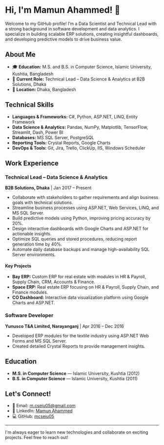 # Hi, I'm Mamun Ahammed! 👋

Welcome to my GitHub profile! I’m a Data Scientist and Technical Lead with a strong background in software development and data analytics. I specialize in building scalable ERP solutions, creating insightful dashboards, and developing predictive models to drive business value.

## About Me

- 🎓 **Education:** M.S. and B.S. in Computer Science, Islamic University, Kushtia, Bangladesh  
- 💼 **Current Role:** Technical Lead – Data Science & Analytics at B2B Solutions, Dhaka  
- 📍 **Location:** Dhaka, Bangladesh  

## Technical Skills

- **Languages & Frameworks:** C#, Python, ASP.NET, LINQ, Entity Framework  
- **Data Science & Analytics:** Pandas, NumPy, Matplotlib, TensorFlow, Streamlit, Dash, Power BI  
- **Databases:** MS SQL Server, PostgreSQL  
- **Reporting Tools:** Crystal Reports, Google Charts  
- **DevOps & Tools:** Git, Jira, Trello, ClickUp, IIS, Windows Scheduler  

## Work Experience

### Technical Lead – Data Science & Analytics  
**B2B Solutions, Dhaka** | Jan 2017 – Present  

- Collaborate with stakeholders to gather requirements and align business goals with technical solutions.  
- Streamline business processes using ASP.NET, Web Services, LINQ, and MS SQL Server.  
- Build predictive models using Python, improving pricing accuracy by 20%.  
- Design interactive dashboards with Google Charts and ASP.NET for actionable insights.  
- Optimize SQL queries and stored procedures, reducing report generation time by 40%.  
- Automate daily database backups and manage high-availability SQL Server environments.

#### Key Projects  
- **Bay ERP:** Custom ERP for real estate with modules in HR & Payroll, Supply Chain, CRM, Accounts & Finance.  
- **Space ERP:** Real estate ERP focusing on HR & Payroll, Supply Chain, and Finance modules.  
- **CO Dashboard:** Interactive data visualization platform using Google Charts and ASP.NET.

### Software Developer  
**Yunusco T&A Limited, Narayanganj** | Apr 2016 – Dec 2016  

- Developed ERP modules for the textile industry using ASP.NET Web Forms and MS SQL Server.  
- Created detailed Crystal Reports to provide management insights.  

## Education

- **M.S. in Computer Science** — Islamic University, Kushtia (2012)  
- **B.S. in Computer Science** — Islamic University, Kushtia (2011)  

## Let's Connect!

- 📧 Email: [m.cseiu05@gmail.com](mailto:m.cseiu05@gmail.com)  
- 🔗 LinkedIn: [Mamun Ahammed](https://www.linkedin.com/in/mamun-ahammed-32b0b9b9/)  
- 💻 GitHub: [mcseiu05](https://github.com/mcseiu05)  

---

I'm always eager to learn new technologies and collaborate on exciting projects. Feel free to reach out!


